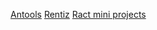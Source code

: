   [Antools](https://jatm1k.github.io/projects/Antools/)
  [Rentiz](https://jatm1k.github.io/projects/rentiz/)
  [Ract mini projects](https://jatm1k.github.io/projects/react-projects/)
